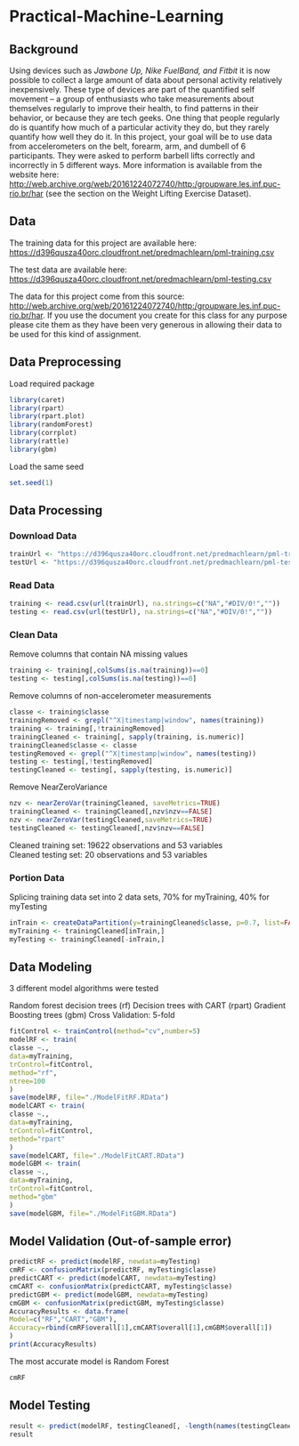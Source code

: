 # Practical-Machine-Learning
## Background
Using devices such as <i>Jawbone Up, Nike FuelBand, and Fitbit</i> it is now possible to collect a large amount of data about personal activity relatively inexpensively. These type of devices are part of the quantified self movement – a group of enthusiasts who take measurements about themselves regularly to improve their health, to find patterns in their behavior, or because they are tech geeks. One thing that people regularly do is quantify how much of a particular activity they do, but they rarely quantify how well they do it. In this project, your goal will be to use data from accelerometers on the belt, forearm, arm, and dumbell of 6 participants. They were asked to perform barbell lifts correctly and incorrectly in 5 different ways. More information is available from the website here: http://web.archive.org/web/20161224072740/http:/groupware.les.inf.puc-rio.br/har (see the section on the Weight Lifting Exercise Dataset).

## Data
The training data for this project are available here: https://d396qusza40orc.cloudfront.net/predmachlearn/pml-training.csv

The test data are available here: https://d396qusza40orc.cloudfront.net/predmachlearn/pml-testing.csv

The data for this project come from this source: http://web.archive.org/web/20161224072740/http:/groupware.les.inf.puc-rio.br/har. If you use the document you create for this class for any purpose please cite them as they have been very generous in allowing their data to be used for this kind of assignment.

## Data Preprocessing
Load required package
```r
library(caret)
library(rpart）
library(rpart.plot)
library(randomForest)
library(corrplot)
library(rattle)
library(gbm)
```
Load the same seed
```r
set.seed(1)
```
## Data Processing
### Download Data
```r
trainUrl <- "https://d396qusza40orc.cloudfront.net/predmachlearn/pml-training.csv"
testUrl <- "https://d396qusza40orc.cloudfront.net/predmachlearn/pml-testing.csv"
```
### Read Data
```r
training <- read.csv(url(trainUrl), na.strings=c("NA","#DIV/0!",""))
testing <- read.csv(url(testUrl), na.strings=c("NA","#DIV/0!",""))
```
### Clean Data
Remove columns that contain NA missing values
```r
training <- training[,colSums(is.na(training))==0]
testing <- testing[,colSums(is.na(testing))==0]
```
Remove columns of non-accelerometer measurements
```r
classe <- training$classe
trainingRemoved <- grepl("^X|timestamp|window", names(training))
training <- training[,!trainingRemoved]
trainingCleaned <- training[, sapply(training, is.numeric)]
trainingCleaned$classe <- classe
testingRemoved <- grepl("^X|timestamp|window", names(testing))
testing <- testing[,!testingRemoved]
testingCleaned <- testing[, sapply(testing, is.numeric)]
```
Remove NearZeroVariance
```r
nzv <- nearZeroVar(trainingCleaned, saveMetrics=TRUE)
trainingCleaned <- trainingCleaned[,nzv$nzv==FALSE]
nzv <- nearZeroVar(testingCleaned,saveMetrics=TRUE)
testingCleaned <- testingCleaned[,nzv$nzv==FALSE]
```
Cleaned training set: 19622 observations and 53 variables<br>
Cleaned testing set: 20 observations and 53 variables
### Portion Data
Splicing training data set into 2 data sets, 70% for myTraining, 40% for myTesting
```r
inTrain <- createDataPartition(y=trainingCleaned$classe, p=0.7, list=FALSE)
myTraining <- trainingCleaned[inTrain,]
myTesting <- trainingCleaned[-inTrain,]
```
## Data Modeling
3 different model algorithms were tested

Random forest decision trees (rf)
Decision trees with CART (rpart)
Gradient Boosting trees (gbm)
Cross Validation: 5-fold
```r
fitControl <- trainControl(method="cv",number=5)
modelRF <- train(
classe ~.,
data=myTraining,
trControl=fitControl,
method="rf",
ntree=100
)
save(modelRF, file="./ModelFitRF.RData")
modelCART <- train(
classe ~.,
data=myTraining,
trControl=fitControl,
method="rpart"
)
save(modelCART, file="./ModelFitCART.RData")
modelGBM <- train(
classe ~.,
data=myTraining,
trControl=fitControl,
method="gbm"
)
save(modelGBM, file="./ModelFitGBM.RData")

```
## Model Validation (Out-of-sample error)
```r
predictRF <- predict(modelRF, newdata=myTesting)
cmRF <- confusionMatrix(predictRF, myTesting$classe)
predictCART <- predict(modelCART, newdata=myTesting)
cmCART <- confusionMatrix(predictCART, myTesting$classe)
predictGBM <- predict(modelGBM, newdata=myTesting)
cmGBM <- confusionMatrix(predictGBM, myTesting$classe)
AccuracyResults <- data.frame(
Model=c("RF","CART","GBM"),
Accuracy=rbind(cmRF$overall[1],cmCART$overall[1],cmGBM$overall[1])
)
print(AccuracyResults)
```
The most accurate model is Random Forest
```r
cmRF
```
## Model Testing
```r
result <- predict(modelRF, testingCleaned[, -length(names(testingCleaned))])
result
```
